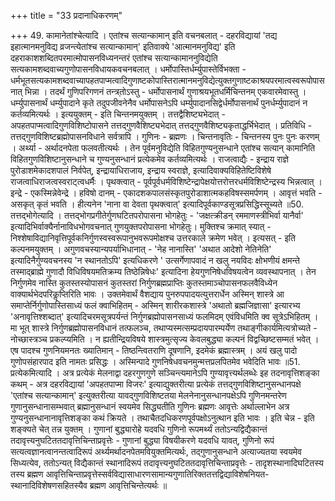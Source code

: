 +++
title = "33 प्रदानाधिकरणम्"

+++
49. कामानेतांश्चेत्यादि । एतांश्च सत्यान्कामान् इति वचनबलात् - दहरविद्यायां 'तद्य इहात्मानमनुविद्य व्रजन्त्येतांश्च सत्यान्कामान्' इतिवाक्ये 'आत्मानमनुविद्य' इति दहराकाशशब्दितपरमात्मोपासनविध्यनन्तरं एतांश्च सत्यान्कामाननुविद्येति सत्यकामशब्दवाच्यगुणोपासनविधायकवचनबलात् । धर्मोपास्तिर्धर्म्युपास्तेर्विभक्ता - धर्मभूतसत्यकामशब्दवाच्यापहतपाप्मत्वादिगुणाष्टकोपास्तिरात्मानमनुविद्येत्युक्तगुणाष्टकाश्रयपरमात्वस्वरूपोपासनात् भिन्ना । तदर्थं गुणिपरिगणनं तन्त्रतो़ऽस्तु - धर्मोपासनार्थं गुणाश्रयभूतधर्मिचिन्तनम् एकवारमेवास्तु । धर्म्युपासनार्थं धर्म्युपादाने कृते तदुपजीवनेनैव धर्मोपासनेऽपि धर्म्युपादानसिद्वेर्धर्मोपासनार्थं पुनर्धर्म्युपादानं न कर्तव्यमित्यर्थः । इत्ययुक्तम् - इति चिन्तनमयुक्तम् । तत्तद्वैशिष्ट्यभेदात् - अपहतपाप्मत्वादिगुणविशिष्टोपासने तत्तद्गुणवैशिष्ट्यभेदात् तत्तद्गुणवैशिष्ट्यकृताद्धर्भिभेदात् । प्रतिविधि - तत्तद्गुणविशिष्टब्रह्मोपासनविधाने सर्वत्रापि । गुणिनः - ब्रह्मणः । चिन्तनावृतिः - चिन्तनस्य पुनः पुनः करणम् । अर्थ्या - अर्थादनपेता फलवतीत्यर्थः । तेन पूर्वमनुविद्येति विहितगुण्यनुसन्धाने एतांश्च सत्यान् कामानिति विहितगुणविशिष्टानुसन्धाने च गुण्यनुसन्धानं प्रत्येकमेव कर्तव्यमित्यर्थः । राजत्वाद्यैः - इन्द्राय राज्ञे पुरोडाशमेकादशपालं निर्वपेत्, इन्द्रायाधिराजाय, इन्द्राय स्वराज्ञे, इत्यादिवाक्यविहितेष्टिविशेषे राजत्वाधिराजत्वस्वराट्त्वधर्मैः । पृथक्त्वात् - पूर्वपूर्वधर्मविशिष्टेन्द्रापेक्षयोत्तरोत्तरधर्मविशिष्टेन्द्रस्य भिन्नत्वात् । इन्द्रे - एकस्मिन्नेवेन्द्रे । हविषो दानम् - एकादशकपालसंस्कृतपुरोडाशात्मकहविषस्समर्पणम् । आवृत्तं भवति - असकृत् कृतं भवति । हीत्यनेन 'नाना वा देवता पृथक्त्वात्' इत्यादिपूर्वकाण्डसूत्रप्रसिद्धिस्सूच्यते ॥50. तत्तद्भोगेत्यादि । तत्तद्भोगप्रगीतेर्गुणघटितपरोपासना भोगहेतुः - 'जक्षत्क्रीडन् रममाणस्त्रीभिर्वा यानैर्वा' इत्यादिभिर्वाक्यैर्नानाविधभोगवचनात् गुणयुक्तपरोपासना भोगहेतुः। मुक्तिश्च क्रमात् स्यात् - निश्शेषाविद्यानिवृत्तिपूर्वकनिर्गुणस्वस्वरूपानुभवरूपमोक्षश्च उत्तरकाले क्रमेण भवेत् । इत्यसत् - इति कल्पनमयुक्तम् । अगुणवचस्यान्यपर्याभिधानात् - 'नेह नानास्ति' 'अथात आदेशो नेतिनेति' इत्यादिनैर्गुण्यवचनस्य 'न स्थानतोऽपि' इत्यधिकरणे ' उत्सर्गेणापवादं न खलु नयविदः क्षोभणीयं क्षमन्ते तस्माद्ब्राह्मे गुणादौ विधिविषयमतिक्रम्य तिष्ठेन्निषेधः' इत्यादिना हेयगुणनिषेधविषयत्वेन व्यवस्थापनात् । तेन निर्गुणमेव नास्ति कुतस्तस्योपासनं कुतस्तरां निर्गुणब्रह्मप्राप्तिः कुतस्तमाञ्चोपासनफलवैविध्येन वाक्यार्थभेदपरिकॢप्तिरिति भावः । उक्तमेवार्थं वैशद्याय पुनरुपपादयत्युत्तरार्धेन अस्मिन् शास्त्रे आ समाप्तेर्निर्गुणोपास्तिसाध्यं फलं क्वाभिहितम् - अस्मिन् शारीरकशास्त्रे 'अथातो ब्रह्मजिज्ञासा' इत्यारभ्य 'अनावृत्तिश्शब्दात्' इत्यादिचरमसूत्रपर्यन्तं निर्गुणब्रह्मोपासनसाध्यं फलमिदम् एवंविधमिति क्व सूत्रेऽभिहितम् । मा भूत् शास्त्रे निर्गुणब्रह्मोपासनविधानं तत्फलञ्च, तथाप्यस्मत्सम्प्रदायपारम्पर्येण तथाङ्गीकार्यमित्यत्रोच्यते - नोच्छास्त्रञ्च प्रकल्प्यमिति । न ह्यतीन्द्रियविषये शास्त्रमुत्सृज्य केवलबुद्ध्या कल्पनं विद्वच्छिष्टसम्मतं भवेत् । एष पादश्च गुणनियमनतः ख्यातिमान् - तिष्ठन्त्वितराणि दूषणानि, इदमेकं ब्रह्मास्त्रम् । अयं खलु पादो गुणोपसंहारपाद इति नामतः प्रसिद्धः । अस्मिन्पादे गुणनिषेधवचनमुन्मत्तप्रलपितमेव भवेदिति भावः ॥51. प्रत्येकमित्यादि । अत्र प्रत्येकं मेलनाद्वा दहरगुणगुणे सञ्चिन्त्यमानेऽपि गुण्यावृत्त्यर्थलब्धेः इह तदनावृत्तिशङ्का कथम् - अत्र दहरविद्यायां 'अपहतपाप्मा विजरः' इत्याद्युक्तरीत्या प्रत्येकं तत्तद्गुणविशिष्टानुसन्धानपक्षे 'एतांश्च सत्यान्कामान्' इत्युक्तरीत्या यावद्गुणविशिष्टतया मेलनेनानुसन्धानपक्षेऽपि गुणिनमन्तरेण गुणानुसन्धानासम्भवात् ब्रह्मानुसन्धानं स्वयमेव सिद्ध्यतीति गुणिनः ब्रह्मणः आवृत्तेः अर्थाल्लाभेन अत्र गुण्यनुसन्धानानावृत्तिशङ्का कथं क्रियते । तथाचैतदधिकरणपूर्वपक्षोऽनुत्थान इति भावः । इति चेन्न - इति शङ्क्यते चेत् तन्न युक्तम् । गुणानां बुद्ध्यारोहे यदवधि गुणिनो रूपमर्थ्यं ततोऽन्यद्विद्यैकान्तं तदावृत्त्यनुघटिततदावृत्तिचिन्ताप्रवृत्तेः - गुणानां बुद्ध्या विषयीकरणे यदवधि यावत्, गुणिनो रूपं सत्यत्वज्ञानत्वानन्तत्वादिरूपं अर्थ्यमर्थादनपेतमवियुक्तमित्यर्थः, तद्गुणानुसन्धाने अत्याज्यतया स्वयमेव सिध्यत्येव, ततोऽन्यत् विद्यैकान्तं स्थानादिरूपं तदावृत्त्यनुघटिततदावृत्तिचिन्ताप्रवृत्तेः - तादृशस्थानादिघटितस्य तस्य ब्रह्मण आवृत्तिचिन्ताप्रवृत्तेस्सर्वविद्यासाधारणसामान्यगुणातिरिक्ततत्तद्विद्याविशेषनियत- स्थानादिविशेषणसहितस्यैव ब्रह्मण आवृत्तिचिन्तेत्यर्थः ॥